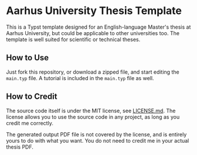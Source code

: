 # Aarhus University Thesis Template

This is a Typst template designed for an English-language Master's thesis at Aarhus University, but could be applicable to other universities too. The template is well suited for scientific or technical theses.

## How to Use

Just fork this repository, or download a zipped file, and start editing the `main.typ` file. A tutorial is included in the `main.typ` file as well.

## How to Credit

The source code itself is under the MIT license, see [LICENSE.md](LICENSE.md). The license allows you to use the source code in any project, as long as you credit me correctly.

The generated output PDF file is not covered by the license, and is entirely yours to do with what you want. You do not need to credit me in your actual thesis PDF.
